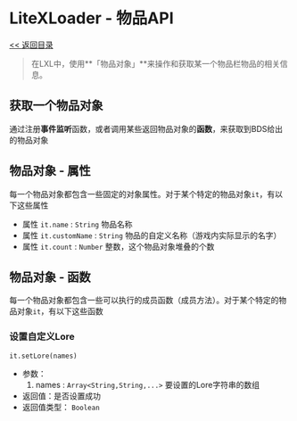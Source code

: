 # LiteXLoader - 物品API

[<< 返回目录](README.md)

> 在LXL中，使用**「物品对象」**来操作和获取某一个物品栏物品的相关信息。

## 获取一个物品对象

通过注册**事件监听**函数，或者调用某些返回物品对象的**函数**，来获取到BDS给出的物品对象  


## 物品对象 - 属性

每一个物品对象都包含一些固定的对象属性。对于某个特定的物品对象`it`，有以下这些属性

- 属性 `it.name` : `String`
  物品名称
- 属性 `it.customName` : `String`
  物品的自定义名称（游戏内实际显示的名字）
- 属性 `it.count` : `Number`
  整数，这个物品对象堆叠的个数



## 物品对象 - 函数

每一个物品对象都包含一些可以执行的成员函数（成员方法）。对于某个特定的物品对象`it`，有以下这些函数

### 设置自定义Lore
`it.setLore(names)`
- 参数：
    1. names : `Array<String,String,...>`
       要设置的Lore字符串的数组
- 返回值：是否设置成功
- 返回值类型： `Boolean`